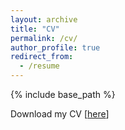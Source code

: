 ```yaml
---
layout: archive
title: "CV"
permalink: /cv/
author_profile: true
redirect_from:
  - /resume
---
```


{% include base_path %}

Download my CV [[here](http://xinyucao-mkt.github.io/cv.pdf)]